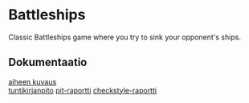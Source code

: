 # Battleships
Classic Battleships game where you try to sink your opponent's ships.

## Dokumentaatio 
[aiheen kuvaus](dokumentaatio/aiheenKuvausJaRakenne.md)  
[tuntikirjanpito](dokumentaatio/tuntikirjanpito.md)
[pit-raportti](https://github.com/Sadelise/Battleships/blob/master/dokumentaatio/pit/201702021858/index.html)
[checkstyle-raportti](https://github.com/Sadelise/Battleships/blob/master/dokumentaatio/checkstyle/checkstyle.html)
